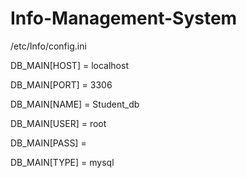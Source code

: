 Info-Management-System
======================

/etc/Info/config.ini

DB_MAIN[HOST] = localhost          

DB_MAIN[PORT] = 3306

DB_MAIN[NAME] = Student_db

DB_MAIN[USER] = root

DB_MAIN[PASS] = 

DB_MAIN[TYPE] = mysql
